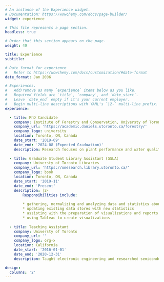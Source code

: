 ```yaml
---
# An instance of the Experience widget.
# Documentation: https://wowchemy.com/docs/page-builder/
widget: experience

# This file represents a page section.
headless: true

# Order that this section appears on the page.
weight: 40

title: Experience
subtitle:

# Date format for experience
#   Refer to https://wowchemy.com/docs/customization/#date-format
date_format: Jan 2006

# Experiences.
#   Add/remove as many `experience` items below as you like.
#   Required fields are `title`, `company`, and `date_start`.
#   Leave `date_end` empty if it's your current employer.
#   Begin multi-line descriptions with YAML's `|2-` multi-line prefix.
experience:

  - title: PhD Candidate
    company: Institute of Forestry and Conservation, Universty of Toronto
    company_url: 'https://academic.daniels.utoronto.ca/forestry/'
    company_logo: university
    location: Toronto, ON, Canada
    date_start: '2019-09'
    date_end: '2024-08 (Expected Graduation)'
    description: Research focuses on plant performance and water quality on green roofs.
    
  - title: Graduate Student Library Assistant (GSLA)
    company: Universty of Toronto Libraries
    company_url: 'https://onesearch.library.utoronto.ca/'
    company_logo: book
    location: Toronto, ON, Canada
    date_start: '2019-11'
    date_end: 'Present'
    description: |2-
        Responsibilities include:
        
        * gathering, normalizing and analyzing data and statistics about various library activities and holdings
        * updating existing data stores with new statistics
        * assisting with the preparation of visualizations and reports
        * using Tableau to create visualizations
        
  - title: Teaching Assistant
    company: Universty of Toronto
    company_url: ''
    company_logo: org-x
    location: California
    date_start: '2016-01-01'
    date_end: '2020-12-31'
    description: Taught electronic engineering and researched semiconductor physics.

design:
  columns: '2'
---
```

